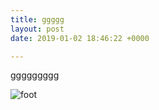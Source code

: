 ```yaml
---
title: ggggg
layout: post
date: 2019-01-02 18:46:22 +0000

---
```

ggggggggg

![foot]({{site.baseurl}}/assets/images/Canis_lupus_tracks.jpg)